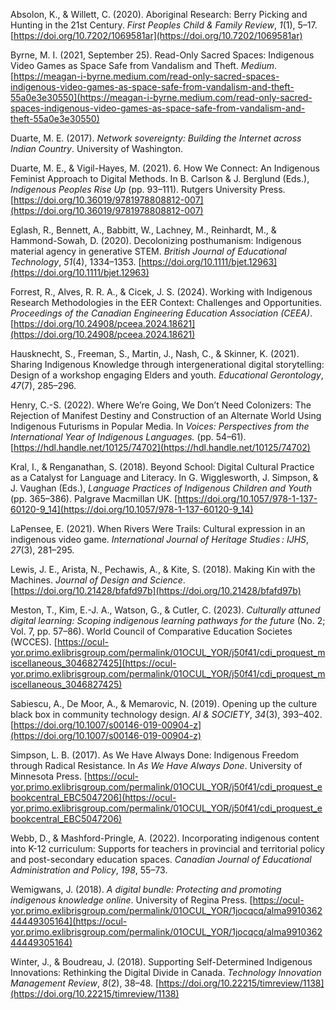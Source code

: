 Absolon, K., & Willett, C. (2020). Aboriginal Research: Berry Picking and Hunting in the 21st Century. _First Peoples Child & Family Review_, _1_(1), 5–17. [https://doi.org/10.7202/1069581ar](https://doi.org/10.7202/1069581ar)

Byrne, M. I. (2021, September 25). Read-Only Sacred Spaces: Indigenous Video Games as Space Safe from Vandalism and Theft. _Medium_. [https://meagan-i-byrne.medium.com/read-only-sacred-spaces-indigenous-video-games-as-space-safe-from-vandalism-and-theft-55a0e3e30550](https://meagan-i-byrne.medium.com/read-only-sacred-spaces-indigenous-video-games-as-space-safe-from-vandalism-and-theft-55a0e3e30550)

Duarte, M. E. (2017). _Network sovereignty: Building the Internet across Indian Country_. University of Washington.

Duarte, M. E., & Vigil-Hayes, M. (2021). 6. How We Connect: An Indigenous Feminist Approach to Digital Methods. In B. Carlson & J. Berglund (Eds.), _Indigenous Peoples Rise Up_ (pp. 93–111). Rutgers University Press. [https://doi.org/10.36019/9781978808812-007](https://doi.org/10.36019/9781978808812-007)

Eglash, R., Bennett, A., Babbitt, W., Lachney, M., Reinhardt, M., & Hammond-Sowah, D. (2020). Decolonizing posthumanism: Indigenous material agency in generative STEM. _British Journal of Educational Technology_, _51_(4), 1334–1353. [https://doi.org/10.1111/bjet.12963](https://doi.org/10.1111/bjet.12963)

Forrest, R., Alves, R. R. A., & Cicek, J. S. (2024). Working with Indigenous Research Methodologies in the EER Context: Challenges and Opportunities. _Proceedings of the Canadian Engineering Education Association (CEEA)_. [https://doi.org/10.24908/pceea.2024.18621](https://doi.org/10.24908/pceea.2024.18621)

Hausknecht, S., Freeman, S., Martin, J., Nash, C., & Skinner, K. (2021). Sharing Indigenous Knowledge through intergenerational digital storytelling: Design of a workshop engaging Elders and youth. _Educational Gerontology_, _47_(7), 285–296.

Henry, C.-S. (2022). Where We’re Going, We Don’t Need Colonizers: The Rejection of Manifest Destiny and Construction of an Alternate World Using Indigenous Futurisms in Popular Media. In _Voices: Perspectives from the International Year of Indigenous Languages._ (pp. 54–61). [https://hdl.handle.net/10125/74702](https://hdl.handle.net/10125/74702)

Kral, I., & Renganathan, S. (2018). Beyond School: Digital Cultural Practice as a Catalyst for Language and Literacy. In G. Wigglesworth, J. Simpson, & J. Vaughan (Eds.), _Language Practices of Indigenous Children and Youth_ (pp. 365–386). Palgrave Macmillan UK. [https://doi.org/10.1057/978-1-137-60120-9_14](https://doi.org/10.1057/978-1-137-60120-9_14)

LaPensee, E. (2021). When Rivers Were Trails: Cultural expression in an indigenous video game. _International Journal of Heritage Studies : IJHS_, _27_(3), 281–295.

Lewis, J. E., Arista, N., Pechawis, A., & Kite, S. (2018). Making Kin with the Machines. _Journal of Design and Science_. [https://doi.org/10.21428/bfafd97b](https://doi.org/10.21428/bfafd97b)

Meston, T., Kim, E.-J. A., Watson, G., & Cutler, C. (2023). _Culturally attuned digital learning: Scoping indigenous learning pathways for the future_ (No. 2; Vol. 7, pp. 57–86). World Council of Comparative Education Societes (WCCES). [https://ocul-yor.primo.exlibrisgroup.com/permalink/01OCUL_YOR/j50f41/cdi_proquest_miscellaneous_3046827425](https://ocul-yor.primo.exlibrisgroup.com/permalink/01OCUL_YOR/j50f41/cdi_proquest_miscellaneous_3046827425)

Sabiescu, A., De Moor, A., & Memarovic, N. (2019). Opening up the culture black box in community technology design. _AI & SOCIETY_, _34_(3), 393–402. [https://doi.org/10.1007/s00146-019-00904-z](https://doi.org/10.1007/s00146-019-00904-z)

Simpson, L. B. (2017). As We Have Always Done: Indigenous Freedom through Radical Resistance. In _As We Have Always Done_. University of Minnesota Press. [https://ocul-yor.primo.exlibrisgroup.com/permalink/01OCUL_YOR/j50f41/cdi_proquest_ebookcentral_EBC5047206](https://ocul-yor.primo.exlibrisgroup.com/permalink/01OCUL_YOR/j50f41/cdi_proquest_ebookcentral_EBC5047206)

Webb, D., & Mashford-Pringle, A. (2022). Incorporating indigenous content into K-12 curriculum: Supports for teachers in provincial and territorial policy and post-secondary education spaces. _Canadian Journal of Educational Administration and Policy_, _198_, 55–73.

Wemigwans, J. (2018). _A digital bundle: Protecting and promoting indigenous knowledge online_. University of Regina Press. [https://ocul-yor.primo.exlibrisgroup.com/permalink/01OCUL_YOR/1jocqcq/alma991036244449305164](https://ocul-yor.primo.exlibrisgroup.com/permalink/01OCUL_YOR/1jocqcq/alma991036244449305164)

Winter, J., & Boudreau, J. (2018). Supporting Self-Determined Indigenous Innovations: Rethinking the Digital Divide in Canada. _Technology Innovation Management Review_, _8_(2), 38–48. [https://doi.org/10.22215/timreview/1138](https://doi.org/10.22215/timreview/1138)